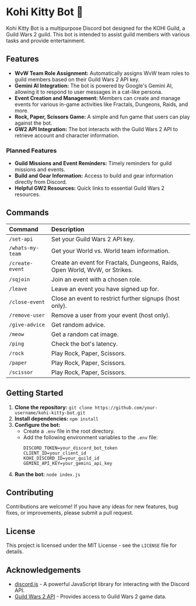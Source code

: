 # Kohi Kitty Bot 🐾

Kohi Kitty Bot is a multipurpose Discord bot designed for the KOHI Guild, a Guild Wars 2 guild. This bot is intended to assist guild members with various tasks and provide entertainment.

## Features

  * **WvW Team Role Assignment:** Automatically assigns WvW team roles to guild members based on their Guild Wars 2 API key.
  * **Gemini AI Integration:** The bot is powered by Google's Gemini AI, allowing it to respond to user messages in a cat-like persona.
  * **Event Creation and Management:** Members can create and manage events for various in-game activities like Fractals, Dungeons, Raids, and more.
  * **Rock, Paper, Scissors Game:** A simple and fun game that users can play against the bot.
  * **GW2 API Integration:** The bot interacts with the Guild Wars 2 API to retrieve account and character information.

### Planned Features

  * **Guild Missions and Event Reminders:** Timely reminders for guild missions and events.
  * **Build and Gear Information:** Access to build and gear information directly from Discord.
  * **Helpful GW2 Resources:** Quick links to essential Guild Wars 2 resources.

## Commands

| Command | Description |
| :--- | :--- |
| `/set-api` | Set your Guild Wars 2 API key. |
| `/whats-my-team` | Get your World vs. World team information. |
| `/create-event` | Create an event for Fractals, Dungeons, Raids, Open World, WvW, or Strikes. |
| `/sqjoin` | Join an event with a chosen role. |
| `/leave` | Leave an event you have signed up for. |
| `/close-event` | Close an event to restrict further signups (host only). |
| `/remove-user` | Remove a user from your event (host only). |
| `/give-advice` | Get random advice. |
| `/meow` | Get a random cat image. |
| `/ping` | Check the bot's latency. |
| `/rock` | Play Rock, Paper, Scissors. |
| `/paper` | Play Rock, Paper, Scissors. |
| `/scissor` | Play Rock, Paper, Scissors. |

## Getting Started

1.  **Clone the repository:** `git clone https://github.com/your-username/kohi-kitty-bot.git`
2.  **Install dependencies:** `npm install`
3.  **Configure the bot:**
      * Create a `.env` file in the root directory.
      * Add the following environment variables to the `.env` file:
        ```
        DISCORD_TOKEN=your_discord_bot_token
        CLIENT_ID=your_client_id
        KOHI_DISCORD_ID=your_guild_id
        GEMINI_API_KEY=your_gemini_api_key
        ```
4.  **Run the bot:** `node index.js`

## Contributing

Contributions are welcome\! If you have any ideas for new features, bug fixes, or improvements, please submit a pull request.

## License

This project is licensed under the MIT License - see the `LICENSE` file for details.

## Acknowledgements

  * [discord.js](https://discord.js.org/) - A powerful JavaScript library for interacting with the Discord API.
  * [Guild Wars 2 API](https://wiki.guildwars2.com/wiki/API:Main) - Provides access to Guild Wars 2 game data.
